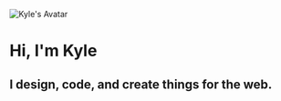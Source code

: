 <!-- .slide: class="cover" -->
![Kyle's Avatar](https://s3.us-east-2.amazonaws.com/kyle-public/images/avatar--illustrated--kyle.svg) <!--.element: class="avatar" -->
# Hi, I'm Kyle  <!-- .element: class="title" -->
## I design, code, and create things for the web. <!--.element: class="subtitle" -->